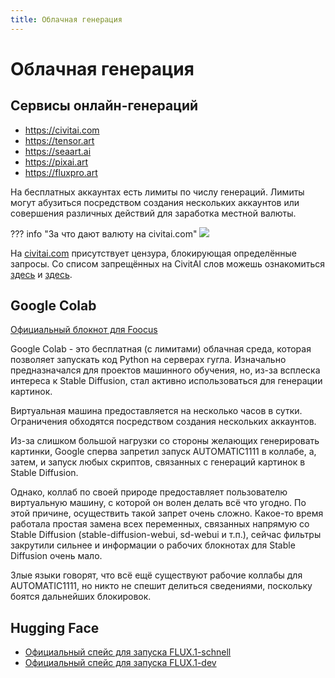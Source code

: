 ```yaml
---
title: Облачная генерация
---
```


# Облачная генерация

## Сервисы онлайн-генераций
* <https://civitai.com>
* <https://tensor.art>
* <https://seaart.ai>
* <https://pixai.art>
* <https://fluxpro.art>

На бесплатных аккаунтах есть лимиты по числу генераций. Лимиты могут абузиться посредством создания нескольких аккаунтов или совершения различных действий для заработка местной валюты.

??? info "За что дают валюту на civitai.com"
    ![](https://files.catbox.moe/1y45t0.png)

На [civitai.com](https://civitai.com) присутствует цензура, блокирующая определённые запросы. Со списом запрещённых на CivitAI слов можешь ознакомиться [здесь](https://github.com/civitai/civitai/blob/main/src/utils/metadata/lists/blocklist.json) и [здесь](https://github.com/civitai/civitai/blob/main/src/utils/metadata/lists/blocklist-nsfw.json).

## Google Colab
[Официальный блокнот для Foocus](https://colab.research.google.com/github/lllyasviel/Fooocus/blob/main/fooocus_colab.ipynb)

Google Colab - это бесплатная (с лимитами) облачная среда, которая позволяет запускать код Python на серверах гугла. Изначально предназначался для проектов машинного обучения, но, из-за всплеска интереса к Stable Diffusion, стал активно использоваться для генерации картинок.

Виртуальная машина предоставляется на несколько часов в сутки. Ограничения обходятся посредством создания нескольких аккаунтов.

Из-за слишком большой нагрузки со стороны желающих генерировать картинки, Google сперва запретил запуск AUTOMATIC1111 в коллабе, а, затем, и запуск любых скриптов, связанных с генераций картинок в Stable Diffusion.

Однако, коллаб по своей природе предоставляет пользователю виртуальную машину, с которой он волен делать всё что угодно. По этой причине, осуществить такой запрет очень сложно. Какое-то время работала простая замена всех переменных, связанных напрямую со Stable Diffusion (stable-diffusion-webui, sd-webui и т.п.), сейчас фильтры закрутили сильнее и информации о рабочих блокнотах для Stable Diffusion очень мало.

Злые языки говорят, что всё ещё существуют рабочие коллабы для AUTOMATIC1111, но никто не спешит делиться сведениями, поскольку боятся дальнейших блокировок.

## Hugging Face
* [Официальный спейс для запуска FLUX.1-schnell](https://huggingface.co/spaces/black-forest-labs/FLUX.1-schnell)
* [Официальный спейс для запуска FLUX.1-dev](https://huggingface.co/spaces/black-forest-labs/FLUX.1-dev)

